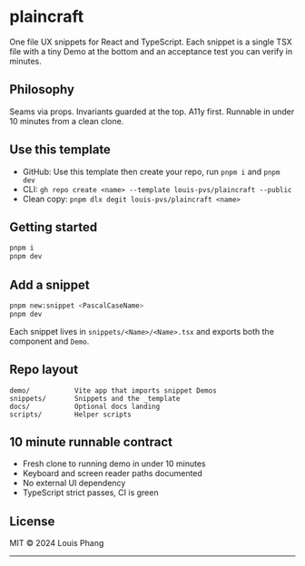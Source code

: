 # plaincraft

One file UX snippets for React and TypeScript. Each snippet is a single TSX file with a tiny Demo at the bottom and an acceptance test you can verify in minutes.

## Philosophy
Seams via props. Invariants guarded at the top. A11y first. Runnable in under 10 minutes from a clean clone.

## Use this template
- GitHub: Use this template then create your repo, run `pnpm i` and `pnpm dev`
- CLI: `gh repo create <name> --template louis-pvs/plaincraft --public`
- Clean copy: `pnpm dlx degit louis-pvs/plaincraft <name>`

## Getting started
```bash
pnpm i
pnpm dev
````

## Add a snippet

```bash
pnpm new:snippet <PascalCaseName>
pnpm dev
```

Each snippet lives in `snippets/<Name>/<Name>.tsx` and exports both the component and `Demo`.

## Repo layout

```
demo/           Vite app that imports snippet Demos
snippets/       Snippets and the _template
docs/           Optional docs landing
scripts/        Helper scripts
```

## 10 minute runnable contract

* Fresh clone to running demo in under 10 minutes
* Keyboard and screen reader paths documented
* No external UI dependency
* TypeScript strict passes, CI is green

## License

MIT © 2024 Louis Phang

---
